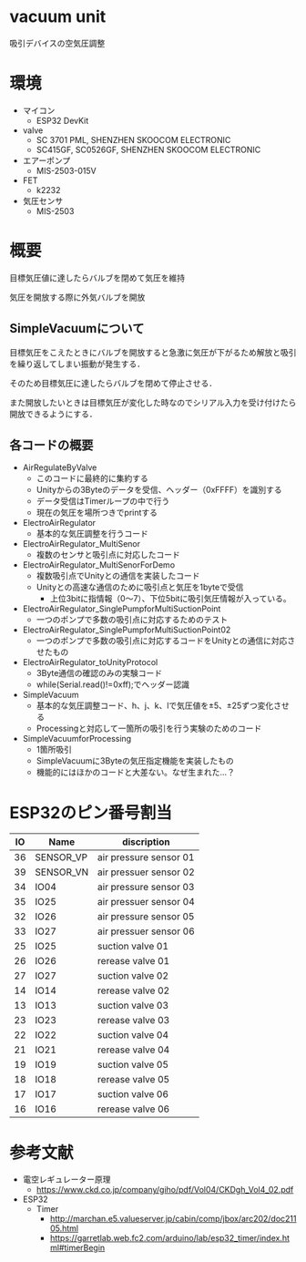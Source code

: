 # vacuum unit
吸引デバイスの空気圧調整

# 環境
* マイコン
  * ESP32 DevKit
* valve
  * SC 3701 PML, SHENZHEN SKOOCOM ELECTRONIC
  * SC415GF, SC0526GF, SHENZHEN SKOOCOM ELECTRONIC
* エアーポンプ
  * MIS-2503-015V
* FET
  * k2232
* 気圧センサ
  * MIS-2503

# 概要
目標気圧値に達したらバルブを閉めて気圧を維持

気圧を開放する際に外気バルブを開放

## SimpleVacuumについて
目標気圧をこえたときにバルブを開放すると急激に気圧が下がるため解放と吸引を繰り返してしまい振動が発生する．

そのため目標気圧に達したらバルブを閉めて停止させる．

また開放したいときは目標気圧が変化した時なのでシリアル入力を受け付けたら開放できるようにする．

## 各コードの概要
* AirRegulateByValve
  * このコードに最終的に集約する
  * Unityからの3Byteのデータを受信、ヘッダー（0xFFFF）を識別する
  * データ受信はTimerループの中で行う
  * 現在の気圧を場所つきでprintする
* ElectroAirRegulator
  * 基本的な気圧調整を行うコード
* ElectroAirRegulator_MultiSenor
  * 複数のセンサと吸引点に対応したコード
* ElectroAirRegulator_MultiSenorForDemo
  * 複数吸引点でUnityとの通信を実装したコード
  * Unityとの高速な通信のために吸引点と気圧を1byteで受信
    * 上位3bitに指情報（0～7）、下位5bitに吸引気圧情報が入っている。
* ElectroAirRegulator_SinglePumpforMultiSuctionPoint
  * 一つのポンプで多数の吸引点に対応するためのテスト
* ElectroAirRegulator_SinglePumpforMultiSuctionPoint02
  * 一つのポンプで多数の吸引点に対応するコードをUnityとの通信に対応させたもの
* ElectroAirRegulator_toUnityProtocol
  * 3Byte通信の確認のみの実験コード
  * while(Serial.read()!=0xff);でヘッダー認識
* SimpleVacuum
  * 基本的な気圧調整コード、h、j、k、lで気圧値を±5、±25ずつ変化させる
  * Processingと対応して一箇所の吸引を行う実験のためのコード
* SimpleVacuumforProcessing
  * 1箇所吸引
  * SimpleVacuumに3Byteの気圧指定機能を実装したもの
  * 機能的にはほかのコードと大差ない。なぜ生まれた…？


# ESP32のピン番号割当

| IO  | Name      | discription            |
| --- | --------- | ---------------------- |
| 36  | SENSOR_VP | air pressure sensor 01 |
| 39  | SENSOR_VN | air pressuer sensor 02 |
| 34  | IO04      | air pressure sensor 03 |
| 35  | IO25      | air pressuer sensor 04 |
| 32  | IO26      | air pressure sensor 05 |
| 33  | IO27      | air pressuer sensor 06 |
| 25  | IO25      | suction valve 01       |
| 26  | IO26      | rerease valve 01       |
| 27  | IO27      | suction valve 02       |
| 14  | IO14      | rerease valve 02       |
| 13  | IO13      | suction valve 03       |
| 23  | IO23      | rerease valve 03       |
| 22  | IO22      | suction valve 04       |
| 21  | IO21      | rerease valve 04       |
| 19  | IO19      | suction valve 05       |
| 18  | IO18      | rerease valve 05       |
| 17  | IO17      | suction valve 06       |
| 16  | IO16      | rerease valve 06       |

# 参考文献
* 電空レギュレーター原理
  * https://www.ckd.co.jp/company/giho/pdf/Vol04/CKDgh_Vol4_02.pdf
* ESP32
  * Timer 
    * http://marchan.e5.valueserver.jp/cabin/comp/jbox/arc202/doc21105.html
    * https://garretlab.web.fc2.com/arduino/lab/esp32_timer/index.html#timerBegin